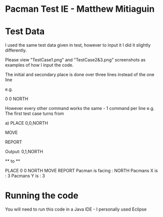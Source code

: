 # Pacman Test IE - Matthew Mitiaguin


# Test Data

I used the same test data given in test, however to input it I did it slightly differently.

Please view "TestCase1.png" and "TestCase2&3.png" screenshots as examples of how I input the code.

The initial and secondary place is done over three lines instead of the one line

e.g.

0
0
NORTH

However every other command works the same - 1 command per line
e.g. The first test case turns from

a)
PLACE 0,0,NORTH

MOVE

REPORT

Output: 0,1,NORTH

** to **

PLACE
0
0
NORTH
MOVE
REPORT
Pacman is facing : NORTH
Pacmans X is : 3
Pacmans Y is : 3

# Running the code
You will need to run this code in a Java IDE - I personally used Eclipse




